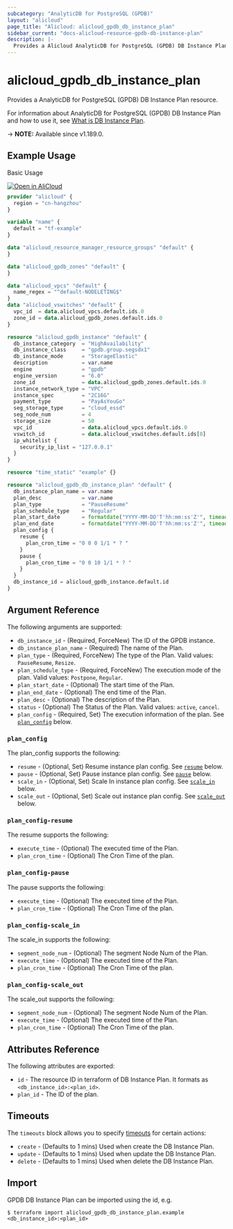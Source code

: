 ```yaml
---
subcategory: "AnalyticDB for PostgreSQL (GPDB)"
layout: "alicloud"
page_title: "Alicloud: alicloud_gpdb_db_instance_plan"
sidebar_current: "docs-alicloud-resource-gpdb-db-instance-plan"
description: |-
  Provides a Alicloud AnalyticDB for PostgreSQL (GPDB) DB Instance Plan resource.
---
```


# alicloud_gpdb_db_instance_plan

Provides a AnalyticDB for PostgreSQL (GPDB) DB Instance Plan resource.

For information about AnalyticDB for PostgreSQL (GPDB) DB Instance Plan and how to use it, see [What is DB Instance Plan](https://www.alibabacloud.com/help/en/analyticdb-for-postgresql/developer-reference/api-gpdb-2016-05-03-createdbinstanceplan).

-> **NOTE:** Available since v1.189.0.

## Example Usage

Basic Usage

<div style="display: block;margin-bottom: 40px;"><div class="oics-button" style="float: right;position: absolute;margin-bottom: 10px;">
  <a href="https://api.aliyun.com/api-tools/terraform?resource=alicloud_gpdb_db_instance_plan&exampleId=183869b9-bbfd-657e-39b2-7ac473806c889eaa53d0&activeTab=example&spm=docs.r.gpdb_db_instance_plan.0.183869b9bb&intl_lang=EN_US" target="_blank">
    <img alt="Open in AliCloud" src="https://img.alicdn.com/imgextra/i1/O1CN01hjjqXv1uYUlY56FyX_!!6000000006049-55-tps-254-36.svg" style="max-height: 44px; max-width: 100%;">
  </a>
</div></div>

```terraform
provider "alicloud" {
  region = "cn-hangzhou"
}

variable "name" {
  default = "tf-example"
}

data "alicloud_resource_manager_resource_groups" "default" {
}

data "alicloud_gpdb_zones" "default" {
}

data "alicloud_vpcs" "default" {
  name_regex = "^default-NODELETING$"
}
data "alicloud_vswitches" "default" {
  vpc_id  = data.alicloud_vpcs.default.ids.0
  zone_id = data.alicloud_gpdb_zones.default.ids.0
}

resource "alicloud_gpdb_instance" "default" {
  db_instance_category  = "HighAvailability"
  db_instance_class     = "gpdb.group.segsdx1"
  db_instance_mode      = "StorageElastic"
  description           = var.name
  engine                = "gpdb"
  engine_version        = "6.0"
  zone_id               = data.alicloud_gpdb_zones.default.ids.0
  instance_network_type = "VPC"
  instance_spec         = "2C16G"
  payment_type          = "PayAsYouGo"
  seg_storage_type      = "cloud_essd"
  seg_node_num          = 4
  storage_size          = 50
  vpc_id                = data.alicloud_vpcs.default.ids.0
  vswitch_id            = data.alicloud_vswitches.default.ids[0]
  ip_whitelist {
    security_ip_list = "127.0.0.1"
  }
}

resource "time_static" "example" {}

resource "alicloud_gpdb_db_instance_plan" "default" {
  db_instance_plan_name = var.name
  plan_desc             = var.name
  plan_type             = "PauseResume"
  plan_schedule_type    = "Regular"
  plan_start_date       = formatdate("YYYY-MM-DD'T'hh:mm:ss'Z'", timeadd(time_static.example.rfc3339, "1h"))
  plan_end_date         = formatdate("YYYY-MM-DD'T'hh:mm:ss'Z'", timeadd(time_static.example.rfc3339, "24h"))
  plan_config {
    resume {
      plan_cron_time = "0 0 0 1/1 * ? "
    }
    pause {
      plan_cron_time = "0 0 10 1/1 * ? "
    }
  }
  db_instance_id = alicloud_gpdb_instance.default.id
}
```

## Argument Reference

The following arguments are supported:

* `db_instance_id` - (Required, ForceNew) The ID of the GPDB instance.
* `db_instance_plan_name` - (Required) The name of the Plan.
* `plan_type` - (Required, ForceNew) The type of the Plan. Valid values: `PauseResume`, `Resize`.
* `plan_schedule_type` - (Required, ForceNew) The execution mode of the plan. Valid values: `Postpone`, `Regular`.
* `plan_start_date` - (Optional) The start time of the Plan.
* `plan_end_date` - (Optional) The end time of the Plan.
* `plan_desc` - (Optional) The description of the Plan.
* `status` - (Optional) The Status of the Plan. Valid values: `active`, `cancel`.
* `plan_config` - (Required, Set) The execution information of the plan. See [`plan_config`](#plan_config) below.

### `plan_config`

The plan_config supports the following:

* `resume` - (Optional, Set) Resume instance plan config. See [`resume`](#plan_config-resume) below.
* `pause` - (Optional, Set) Pause instance plan config. See [`pause`](#plan_config-pause) below.
* `scale_in` - (Optional, Set) Scale In instance plan config. See [`scale_in`](#plan_config-scale_in) below.
* `scale_out` - (Optional, Set) Scale out instance plan config. See [`scale_out`](#plan_config-scale_out) below.

### `plan_config-resume`

The resume supports the following:

* `execute_time` - (Optional) The executed time of the Plan.
* `plan_cron_time` - (Optional) The Cron Time of the plan.

### `plan_config-pause`

The pause supports the following:

* `execute_time` - (Optional) The executed time of the Plan.
* `plan_cron_time` - (Optional) The Cron Time of the plan.

### `plan_config-scale_in`

The scale_in supports the following:

* `segment_node_num` - (Optional) The segment Node Num of the Plan.
* `execute_time` - (Optional) The executed time of the Plan.
* `plan_cron_time` - (Optional) The Cron Time of the plan.

### `plan_config-scale_out`

The scale_out supports the following:

* `segment_node_num` - (Optional) The segment Node Num of the Plan.
* `execute_time` - (Optional) The executed time of the Plan.
* `plan_cron_time` - (Optional) The Cron Time of the plan.

## Attributes Reference

The following attributes are exported:

* `id` - The resource ID in terraform of DB Instance Plan. It formats as `<db_instance_id>:<plan_id>`.
* `plan_id` - The ID of the plan.

## Timeouts

The `timeouts` block allows you to specify [timeouts](https://www.terraform.io/docs/configuration-0-11/resources.html#timeouts) for certain actions:

* `create` - (Defaults to 1 mins) Used when create the DB Instance Plan.
* `update` - (Defaults to 1 mins) Used when update the DB Instance Plan.
* `delete` - (Defaults to 1 mins) Used when delete the DB Instance Plan.

## Import

GPDB DB Instance Plan can be imported using the id, e.g.

```shell
$ terraform import alicloud_gpdb_db_instance_plan.example <db_instance_id>:<plan_id>
```
